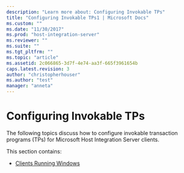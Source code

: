 ```yaml
---
description: "Learn more about: Configuring Invokable TPs"
title: "Configuring Invokable TPs1 | Microsoft Docs"
ms.custom: ""
ms.date: "11/30/2017"
ms.prod: "host-integration-server"
ms.reviewer: ""
ms.suite: ""
ms.tgt_pltfrm: ""
ms.topic: "article"
ms.assetid: 2c066865-3d7f-4e74-aa3f-665f3961654b
caps.latest.revision: 3
author: "christopherhouser"
ms.author: "test"
manager: "anneta"
---
```

# Configuring Invokable TPs
The following topics discuss how to configure invokable transaction programs (TPs) for Microsoft Host Integration Server clients.  
  
 This section contains:  
  
-   [Clients Running Windows](../core/clients-running-windows1.md)

